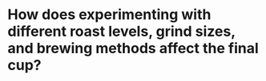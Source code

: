 # How does experimenting with different roast levels, grind sizes, and brewing methods affect the final cup?

